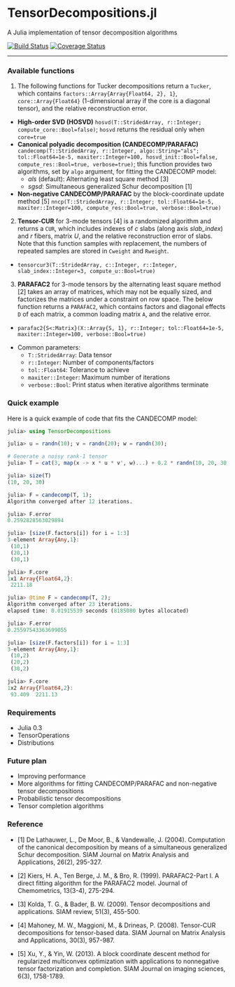 # TensorDecompositions.jl

A Julia implementation of tensor decomposition algorithms 

[![Build Status](https://travis-ci.org/yunjhongwu/TensorDecompositions.jl.svg?branch=master)](https://travis-ci.org/yunjhongwu/TensorDecompositions.jl) [![Coverage Status](https://coveralls.io/repos/yunjhongwu/TensorDecompositions.jl/badge.svg?branch=master&service=github)](https://coveralls.io/github/yunjhongwu/TensorDecompositions.jl?branch=master)

------- 
### Available functions 

1. The following functions for Tucker decompositions return a `Tucker`, which contains `factors::Array{Array{Float64, 2}, 1}`, `core::Array{Float64}` (1-dimensional array if the core is a diagonal tensor), and the relative reconstruction error.

  - **High-order SVD (HOSVD)** `hosvd(T::StridedArray, r::Integer; compute_core::Bool=false)`; `hosvd` returns the residual only when `core=true` 
  - **Canonical polyadic decomposition (CANDECOMP/PARAFAC)** `candecomp(T::StridedArray, r::Integer, algo::String="als"; tol::Float64=1e-5, maxiter::Integer=100, hosvd_init::Bool=false, compute_res::Bool=true, verbose=true)`; this function provides two algorithms, set by `algo` argument, for fitting the CANDECOMP model:
    - *als* (default): Alternating least square method [3] 
    - *sgsd*: Simultaneous generalized Schur decomposition [1]
  - **Non-negative CANDECOMP/PARAFAC** by the block-coordinate update method [5] `nncp(T::StridedArray, r::Integer; tol::Float64=1e-5, maxiter::Integer=100, compute_res::Bool=true, verbose::Bool=true)`

2. **Tensor-CUR** for 3-mode tensors [4] is a randomized algorithm and returns a `CUR`, which includes indexes of *c* slabs (along axis *slab_index*) and *r* fibers, matrix *U*, and the relative reconstruction error of slabs. Note that this function samples with replacement, the numbers of repeated samples are stored in `Cweight` and `Rweight`.

  - `tensorcur3(T::StridedArray, c::Integer, r::Integer, slab_index::Integer=3, compute_u::Bool=true)`

3. **PARAFAC2** for 3-mode tensors by the alternating least square method [2] takes an array of matrices, which may not be equally sized, and factorizes the matrices under a constraint on row space. The below function returns a `PARAFAC2`, which contains factors and diagonal effects `D` of each matrix, a common loading matrix `A`, and the relative error.

  - `parafac2{S<:Matrix}(X::Array{S, 1}, r::Integer; tol::Float64=1e-5, maxiter::Integer=100, verbose::Bool=true)`


+ Common parameters:
  - `T::StridedArray`: Data tensor
  - `r::Integer`: Number of components/factors
  - `tol::Float64`: Tolerance to achieve 
  - `maxiter::Integer`: Maximum number of iterations
  - `verbose::Bool`: Print status when iterative algorithms terminate

### Quick example
Here is a quick example of code that fits the CANDECOMP model:
```julia
julia> using TensorDecompositions

julia> u = randn(10); v = randn(20); w = randn(30);

# Generate a noisy rank-1 tensor
julia> T = cat(3, map(x -> x * u * v', w)...) + 0.2 * randn(10, 20, 30);

julia> size(T)
(10, 20, 30)

julia> F = candecomp(T, 1);
Algorithm converged after 12 iterations.

julia> F.error
0.2592828563029894

julia> [size(F.factors[i]) for i = 1:3]
3-element Array{Any,1}:
 (10,1)
 (20,1)
 (30,1)

julia> F.core
1x1 Array{Float64,2}:
 2211.18

julia> @time F = candecomp(T, 2);
Algorithm converged after 23 iterations.
elapsed time: 0.01915539 seconds (8185080 bytes allocated)

julia> F.error
0.25597543363699055

julia> [size(F.factors[i]) for i = 1:3]
3-element Array{Any,1}:
 (10,2)
 (20,2)
 (30,2)

julia> F.core
1x2 Array{Float64,2}:
 93.409  2211.13

```

### Requirements
  - Julia 0.3
  - TensorOperations
  - Distributions

### Future plan
  - Improving performance 
  - More algorithms for fitting CANDECOMP/PARAFAC and non-negative tensor decompositions
  - Probabilistic tensor decompositions
  - Tensor completion algorithms

### Reference

 - [1] De Lathauwer, L., De Moor, B., & Vandewalle, J. (2004). Computation of the canonical decomposition by means of a simultaneous generalized Schur decomposition. SIAM Journal on Matrix Analysis and Applications, 26(2), 295-327.

 - [2] Kiers, H. A., Ten Berge, J. M., & Bro, R. (1999). PARAFAC2-Part I. A direct fitting algorithm for the PARAFAC2 model. Journal of Chemometrics, 13(3-4), 275-294.

 - [3] Kolda, T. G., & Bader, B. W. (2009). Tensor decompositions and applications. SIAM review, 51(3), 455-500.

 - [4] Mahoney, M. W., Maggioni, M., & Drineas, P. (2008). Tensor-CUR decompositions for tensor-based data. SIAM Journal on Matrix Analysis and Applications, 30(3), 957-987.

 - [5] Xu, Y., & Yin, W. (2013). A block coordinate descent method for regularized multiconvex optimization with applications to nonnegative tensor factorization and completion. SIAM Journal on imaging sciences, 6(3), 1758-1789.
